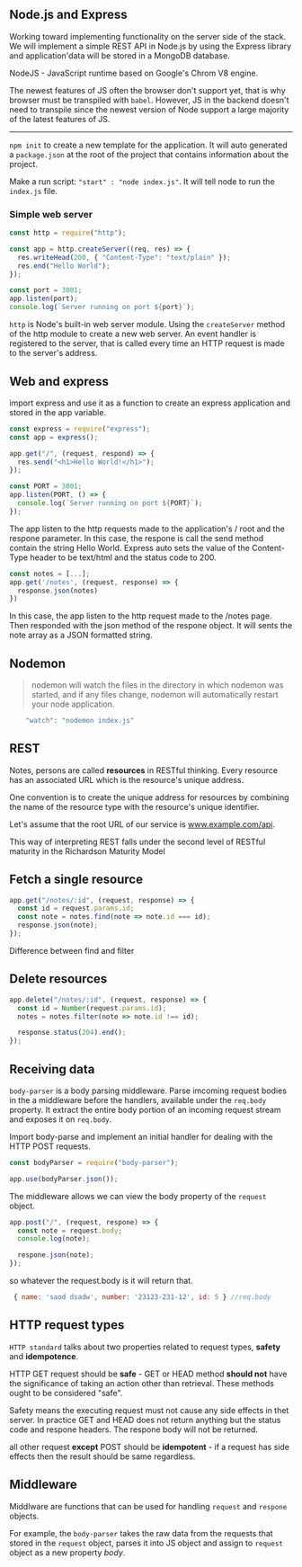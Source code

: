 ## Node.js and Express

Working toward implementing functionality on the server side of the stack. We will implement a simple REST API in Node.js by using the Express library and application'data will be stored in a MongoDB database.

NodeJS - JavaScript runtime based on Google's Chrom V8 engine.

The newest features of JS often the browser don't support yet, that is why browser must be transpiled with `babel`.
However, JS in the backend doesn't need to transpile since the newest version of Node support a large majority of the latest features of JS.

---

`npm init` to create a new template for the application. It will auto generated a `package.json` at the root of the project that contains information about the project.

Make a run script: `"start" : "node index.js"`. It will tell node to run the `index.js` file.

### Simple web server

```javascript
const http = require("http");

const app = http.createServer((req, res) => {
  res.writeHead(200, { "Content-Type": "text/plain" });
  res.end("Hello World");
});

const port = 3001;
app.listen(port);
console.log(`Server running on port ${port}`);
```

`http` is Node's built-in web server module. Using the `createServer` method of the http module to create a new web server. An event handler is registered to the server, that is called every time an HTTP request is made to the server's address.

## Web and express

import express and use it as a function to create an express application and stored in the app variable.

```javascript
const express = require("express");
const app = express();

app.get("/", (request, respond) => {
  res.send("<h1>Hello World!</h1>");
});

const PORT = 3001;
app.listen(PORT, () => {
  console.log(`Server running on port ${PORT}`);
});
```

The app listen to the http requests made to the application's / root and the respone parameter. In this case, the respone is call the send method contain the string Hello World. Express auto sets the value of the Content-Type header to be text/html and the status code to 200.

```javascript
const notes = [...];
app.get('/notes', (request, response) => {
  response.json(notes)
})
```

In this case, the app listen to the http request made to the /notes page. Then responded with the json method of the respone object. It will sents the note array as a JSON formatted string.

## Nodemon

> nodemon will watch the files in the directory in which nodemon was started, and if any files change, nodemon will automatically restart your node application.

```javascript
    "watch": "nodemon index.js"
```

## REST

Notes, persons are called **resources** in RESTful thinking. Every resource has an associated URL which is the resource's unique address.

One convention is to create the unique address for resources by combining the name of the resource type with the resource's unique identifier.

Let's assume that the root URL of our service is www.example.com/api.

This way of interpreting REST falls under the second level of RESTful maturity in the Richardson Maturity Model

## Fetch a single resource

```javascript
app.get("/notes/:id", (request, response) => {
  const id = request.params.id;
  const note = notes.find(note => note.id === id);
  response.json(note);
});
```

Difference between find and filter

## Delete resources

```javascript
app.delete("/notes/:id", (request, response) => {
  const id = Number(request.params.id);
  notes = notes.filter(note => note.id !== id);

  response.status(204).end();
});
```

## Receiving data

`body-parser` is a body parsing middleware.
Parse imcoming request bodies in the a middleware before the handlers, available under the `req.body` property. It extract the entire body portion of an incoming request stream and exposes it on `req.body`.

Import body-parse and implement an initial handler for dealing with the HTTP POST requests.

```javascript
const bodyParser = require("body-parser");

app.use(bodyParser.json());
```

The middleware allows we can view the body property of the `request` object.

```javascript
app.post("/", (request, respone) => {
  const note = request.body;
  console.log(note);

  respone.json(note);
});
```

so whatever the request.body is it will return that.

```javascript
 { name: 'saod dsadw', number: '23123-231-12', id: 5 } //req.body
```

## HTTP request types

`HTTP standard` talks about two properties related to request types, **safety** and **idempotence**.

HTTP GET request should be **safe** - GET or HEAD method **should not** have the significance of taking an action other than retrieval. These methods ought to be considered "safe".

Safety means the executing request must not cause any side effects in thet server. In practice GET and HEAD does not return anything but the status code and respone headers. The respone body will not be returned.

all other request **except** POST should be **idempotent** - if a request has side effects then the result should be same regardless.

## Middleware

Middlware are functions that can be used for handling `request` and `respone` objects.

For example, the `body-parser` takes the raw data from the requests that stored in the `request` object, parses it into JS object and assign to `request` object as a new property _body_.
